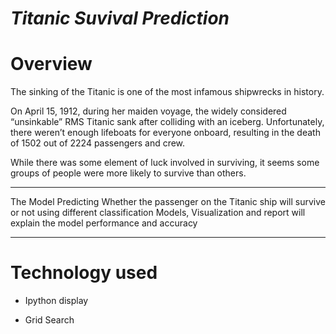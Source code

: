 # *Titanic Suvival Prediction*

# Overview

The sinking of the Titanic is one of the most infamous shipwrecks in history.

On April 15, 1912, during her maiden voyage, the widely considered “unsinkable” RMS Titanic sank after colliding with an iceberg. Unfortunately, there weren’t enough lifeboats for everyone onboard, resulting in the death of 1502 out of 2224 passengers and crew.

While there was some element of luck involved in surviving, it seems some groups of people were more likely to survive than others.

<hr/>

The Model Predicting Whether the passenger on the Titanic ship will survive or not using different classification Models, 
Visualization and report will explain the model performance and accuracy

<hr/>

# Technology used

 - Ipython display

 - Grid Search 

  

  
